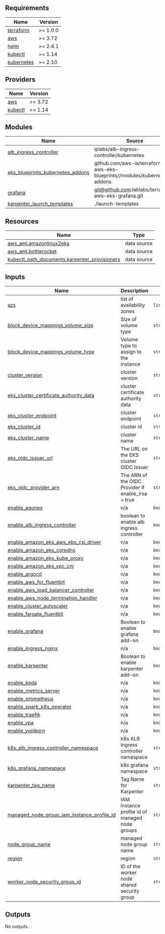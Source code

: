 <!-- BEGIN_TF_DOCS -->
## Requirements

| Name | Version |
|------|---------|
| <a name="requirement_terraform"></a> [terraform](#requirement\_terraform) | >= 1.0.0 |
| <a name="requirement_aws"></a> [aws](#requirement\_aws) | >= 3.72 |
| <a name="requirement_helm"></a> [helm](#requirement\_helm) | >= 2.4.1 |
| <a name="requirement_kubectl"></a> [kubectl](#requirement\_kubectl) | >= 1.14 |
| <a name="requirement_kubernetes"></a> [kubernetes](#requirement\_kubernetes) | >= 2.10 |

## Providers

| Name | Version |
|------|---------|
| <a name="provider_aws"></a> [aws](#provider\_aws) | >= 3.72 |
| <a name="provider_kubectl"></a> [kubectl](#provider\_kubectl) | >= 1.14 |

## Modules

| Name | Source | Version |
|------|--------|---------|
| <a name="module_alb_ingress_controller"></a> [alb\_ingress\_controller](#module\_alb\_ingress\_controller) | iplabs/alb-ingress-controller/kubernetes | 3.4.0 |
| <a name="module_eks_blueprints_kubernetes_addons"></a> [eks\_blueprints\_kubernetes\_addons](#module\_eks\_blueprints\_kubernetes\_addons) | github.com/aws-ia/terraform-aws-eks-blueprints//modules/kubernetes-addons | v4.0.2 |
| <a name="module_grafana"></a> [grafana](#module\_grafana) | git@github.com:lablabs/terraform-aws-eks-grafana.git | n/a |
| <a name="module_karpenter_launch_templates"></a> [karpenter\_launch\_templates](#module\_karpenter\_launch\_templates) | ./launch-templates | n/a |

## Resources

| Name | Type |
|------|------|
| [aws_ami.amazonlinux2eks](https://registry.terraform.io/providers/hashicorp/aws/latest/docs/data-sources/ami) | data source |
| [aws_ami.bottlerocket](https://registry.terraform.io/providers/hashicorp/aws/latest/docs/data-sources/ami) | data source |
| [kubectl_path_documents.karpenter_provisioners](https://registry.terraform.io/providers/gavinbunney/kubectl/latest/docs/data-sources/path_documents) | data source |

## Inputs

| Name | Description | Type | Default | Required |
|------|-------------|------|---------|:--------:|
| <a name="input_azs"></a> [azs](#input\_azs) | list of availability zones | `list(string)` | `[]` | no |
| <a name="input_block_device_mappings_volume_size"></a> [block\_device\_mappings\_volume\_size](#input\_block\_device\_mappings\_volume\_size) | Size of volume type | `string` | `""` | no |
| <a name="input_block_device_mappings_volume_type"></a> [block\_device\_mappings\_volume\_type](#input\_block\_device\_mappings\_volume\_type) | Volume type to assign to the instance | `string` | `""` | no |
| <a name="input_cluster_version"></a> [cluster\_version](#input\_cluster\_version) | cluster version | `string` | `""` | no |
| <a name="input_eks_cluster_certificate_authority_data"></a> [eks\_cluster\_certificate\_authority\_data](#input\_eks\_cluster\_certificate\_authority\_data) | cluster certificate authority data | `string` | `""` | no |
| <a name="input_eks_cluster_endpoint"></a> [eks\_cluster\_endpoint](#input\_eks\_cluster\_endpoint) | cluster endpoint | `string` | `""` | no |
| <a name="input_eks_cluster_id"></a> [eks\_cluster\_id](#input\_eks\_cluster\_id) | cluster id | `string` | `""` | no |
| <a name="input_eks_cluster_name"></a> [eks\_cluster\_name](#input\_eks\_cluster\_name) | cluster name | `string` | `""` | no |
| <a name="input_eks_oidc_issuer_url"></a> [eks\_oidc\_issuer\_url](#input\_eks\_oidc\_issuer\_url) | The URL on the EKS cluster OIDC Issuer | `string` | `""` | no |
| <a name="input_eks_oidc_provider_arn"></a> [eks\_oidc\_provider\_arn](#input\_eks\_oidc\_provider\_arn) | The ARN of the OIDC Provider if enable\_irsa = true | `string` | `""` | no |
| <a name="input_enable_agones"></a> [enable\_agones](#input\_enable\_agones) | n/a | `bool` | `false` | no |
| <a name="input_enable_alb_ingress_controller"></a> [enable\_alb\_ingress\_controller](#input\_enable\_alb\_ingress\_controller) | boolean to enable alb ingress controller | `bool` | `false` | no |
| <a name="input_enable_amazon_eks_aws_ebs_csi_driver"></a> [enable\_amazon\_eks\_aws\_ebs\_csi\_driver](#input\_enable\_amazon\_eks\_aws\_ebs\_csi\_driver) | n/a | `bool` | `false` | no |
| <a name="input_enable_amazon_eks_coredns"></a> [enable\_amazon\_eks\_coredns](#input\_enable\_amazon\_eks\_coredns) | n/a | `bool` | `false` | no |
| <a name="input_enable_amazon_eks_kube_proxy"></a> [enable\_amazon\_eks\_kube\_proxy](#input\_enable\_amazon\_eks\_kube\_proxy) | n/a | `bool` | `false` | no |
| <a name="input_enable_amazon_eks_vpc_cni"></a> [enable\_amazon\_eks\_vpc\_cni](#input\_enable\_amazon\_eks\_vpc\_cni) | n/a | `bool` | `false` | no |
| <a name="input_enable_argocd"></a> [enable\_argocd](#input\_enable\_argocd) | n/a | `bool` | `false` | no |
| <a name="input_enable_aws_for_fluentbit"></a> [enable\_aws\_for\_fluentbit](#input\_enable\_aws\_for\_fluentbit) | n/a | `bool` | `false` | no |
| <a name="input_enable_aws_load_balancer_controller"></a> [enable\_aws\_load\_balancer\_controller](#input\_enable\_aws\_load\_balancer\_controller) | n/a | `bool` | `true` | no |
| <a name="input_enable_aws_node_termination_handler"></a> [enable\_aws\_node\_termination\_handler](#input\_enable\_aws\_node\_termination\_handler) | n/a | `bool` | `false` | no |
| <a name="input_enable_cluster_autoscaler"></a> [enable\_cluster\_autoscaler](#input\_enable\_cluster\_autoscaler) | n/a | `bool` | `false` | no |
| <a name="input_enable_fargate_fluentbit"></a> [enable\_fargate\_fluentbit](#input\_enable\_fargate\_fluentbit) | n/a | `bool` | `false` | no |
| <a name="input_enable_grafana"></a> [enable\_grafana](#input\_enable\_grafana) | Boolean to enable grafana add-on | `bool` | `true` | no |
| <a name="input_enable_ingress_nginx"></a> [enable\_ingress\_nginx](#input\_enable\_ingress\_nginx) | n/a | `bool` | `false` | no |
| <a name="input_enable_karpenter"></a> [enable\_karpenter](#input\_enable\_karpenter) | Boolean to enable karpenter add-on | `bool` | `false` | no |
| <a name="input_enable_keda"></a> [enable\_keda](#input\_enable\_keda) | n/a | `bool` | `false` | no |
| <a name="input_enable_metrics_server"></a> [enable\_metrics\_server](#input\_enable\_metrics\_server) | n/a | `bool` | `false` | no |
| <a name="input_enable_prometheus"></a> [enable\_prometheus](#input\_enable\_prometheus) | n/a | `bool` | `false` | no |
| <a name="input_enable_spark_k8s_operator"></a> [enable\_spark\_k8s\_operator](#input\_enable\_spark\_k8s\_operator) | n/a | `bool` | `false` | no |
| <a name="input_enable_traefik"></a> [enable\_traefik](#input\_enable\_traefik) | n/a | `bool` | `false` | no |
| <a name="input_enable_vpa"></a> [enable\_vpa](#input\_enable\_vpa) | n/a | `bool` | `false` | no |
| <a name="input_enable_yunikorn"></a> [enable\_yunikorn](#input\_enable\_yunikorn) | n/a | `bool` | `false` | no |
| <a name="input_k8s_alb_ingress_controller_namespace"></a> [k8s\_alb\_ingress\_controller\_namespace](#input\_k8s\_alb\_ingress\_controller\_namespace) | k8s ALB ingress controller namespace | `string` | `"kube-system"` | no |
| <a name="input_k8s_grafana_namespace"></a> [k8s\_grafana\_namespace](#input\_k8s\_grafana\_namespace) | k8s grafana namespace | `string` | `"monitoring"` | no |
| <a name="input_karpenter_tag_name"></a> [karpenter\_tag\_name](#input\_karpenter\_tag\_name) | Tag Name for Karpenter | `string` | `""` | no |
| <a name="input_managed_node_group_iam_instance_profile_id"></a> [managed\_node\_group\_iam\_instance\_profile\_id](#input\_managed\_node\_group\_iam\_instance\_profile\_id) | IAM instance profile id of managed node groups | `string` | `""` | no |
| <a name="input_node_group_name"></a> [node\_group\_name](#input\_node\_group\_name) | managed node group name | `string` | `""` | no |
| <a name="input_region"></a> [region](#input\_region) | region | `string` | `"eu-west-1"` | no |
| <a name="input_worker_node_security_group_id"></a> [worker\_node\_security\_group\_id](#input\_worker\_node\_security\_group\_id) | ID of the worker node shared security group | `string` | `""` | no |

## Outputs

No outputs.
<!-- END_TF_DOCS -->